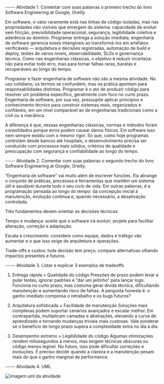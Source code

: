 ----- Atividade 1. Comentar com suas palavras o primeiro trecho do livro Software Engineering at Google, Oreilly. 

Em software, o valor raramente está nas linhas de código isoladas, mas nas propriedades não visíveis que emergem do sistema: capacidade de evoluir sem fricção, previsibilidade operacional, segurança, legibilidade coletiva e aderência ao domínio. Programar entrega a solução imediata; engenharia de software gerencia esses intangíveis ao transformá-los em artefatos verificáveis — arquitetura e decisões registradas, automação de build e deploy, testes de vários níveis, observabilidade, SLOs e governança técnica. Como nas engenharias clássicas, o objetivo é reduzir incerteza: não para evitar todo erro, mas para tornar falhas raras, baratas e recuperáveis ao longo do tempo.

Programar e fazer engenharia de software não são a mesma atividade. No uso cotidiano, os termos se confundem, mas na prática apontam para responsabilidades distintas. Programar é o ato de produzir código para resolver um problema específico, geralmente com foco no curto prazo. Engenharia de software, por sua vez, pressupõe aplicar princípios e conhecimento técnico para construir sistemas reais, organizados e confiáveis, em um nível comparável ao de engenharias tradicionais como a civil ou a mecânica.

A diferença é que, nessas engenharias clássicas, normas e métodos foram consolidados porque erros podem causar danos físicos. Em software isso nem sempre existiu com o mesmo rigor. Só que, como hoje programas controlam desde bancos até hospitais, o desenvolvimento precisa ser conduzido com processos mais sólidos, critérios de qualidade e preocupação com segurança e confiabilidade ao longo do tempo.
 
----- Atividade 2. Comentar com suas palavras o segundo trecho do livro Software Engineering at Google, Oreilly.

“Engenharia de software” vai muito além de escrever funções. Ela abrange o conjunto de práticas, processos e ferramentas que mantêm um sistema útil e saudável durante todo o seu ciclo de vida. Em outras palavras, é a programação pensada ao longo do tempo: da concepção inicial à manutenção, evolução contínua e, quando necessário, a desativação controlada.

Três fundamentos devem orientar as decisões técnicas:

Tempo e mudança: aceite que o software irá evoluir; projete para facilitar alteração, correção e adaptação.

Escala e crescimento: considere como equipe, dados e tráfego vão aumentar e o que isso exige de arquitetura e operações.

Trade-offs e custos: toda decisão tem preço; compare alternativas olhando impactos presentes e futuros.
 
----- Atividade 3. Listar e explicar 3 exemplos de tradeoffs

1) Entrega rápida × Qualidade do código
Pressões de prazo podem levar a pular testes, ignorar padrões e “dar um jeitinho” para lançar logo. Funciona no curto prazo, mas costuma gerar dívida técnica, dificultando manutenção e aumentando risco de falhas. A pergunta honesta é: o ganho imediato compensa o retrabalho e os bugs futuros?

2) Arquitetura sofisticada × Facilidade de manutenção
Soluções mais complexas podem suportar cenários avançados e escalar melhor. Em contrapartida, multiplicam camadas e abstrações, elevando a curva de aprendizado e tornando mudanças triviais mais custosas. Vale ponderar se o benefício de longo prazo supera a complexidade extra no dia a dia.

3) Desempenho extremo × Legibilidade do código
Algumas otimizações rendem milissegundos a menos, mas exigem técnicas obscuras ou código menos legível. No futuro, isso pode dificultar correções e evoluções. É preciso decidir quando a clareza e a manutenção pesam mais do que o ganho marginal de performance.


----- Atividade 4. UML

![imagem uml da atividade](https://github.com/brendabettini/bertoti/blob/main/m%C3%ADdia/UML%20-%20Atividade%203.jpg)


